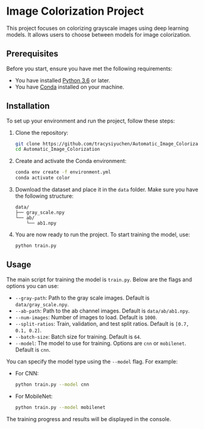 # Image Colorization Project

This project focuses on colorizing grayscale images using deep learning models. It allows users to choose between models for image colorization.

## Prerequisites

Before you start, ensure you have met the following requirements:

- You have installed [Python 3.6](https://www.python.org/) or later.
- You have [Conda](https://www.anaconda.com/products/individual) installed on your machine.

## Installation

To set up your environment and run the project, follow these steps:

1. Clone the repository:
   ```sh
   git clone https://github.com/tracysiyuchen/Automatic_Image_Colorization.git
   cd Automatic_Image_Colorization
   ```

2. Create and activate the Conda environment:
   ```sh
   conda env create -f environment.yml
   conda activate color
   ```

3. Download the dataset and place it in the `data` folder. Make sure you have the following structure:
   ```plaintext
   data/
   ├── gray_scale.npy
   └── ab/
       └── ab1.npy
   ```

4. You are now ready to run the project. To start training the model, use:
   ```sh
   python train.py
   ```


## Usage
The main script for training the model is `train.py`. Below are the flags and options you can use:

- `--gray-path`: Path to the gray scale images. Default is `data/gray_scale.npy`.
- `--ab-path`: Path to the ab channel images. Default is `data/ab/ab1.npy`.
- `--num-images`: Number of images to load. Default is `1000`.
- `--split-ratios`: Train, validation, and test split ratios. Default is `[0.7, 0.1, 0.2]`.
- `--batch-size`: Batch size for training. Default is `64`.
- `--model`: The model to use for training. Options are `cnn` or `mobilenet`. Default is `cnn`.

You can specify the model type using the `--model` flag. For example:
- For CNN: 
  ```sh
  python train.py --model cnn
  ```
- For MobileNet: 
  ```sh
  python train.py --model mobilenet
  ```

The training progress and results will be displayed in the console.
